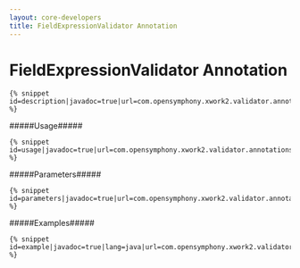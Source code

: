 ```yaml
---
layout: core-developers
title: FieldExpressionValidator Annotation
---
```


# FieldExpressionValidator Annotation


~~~~~~~
{% snippet id=description|javadoc=true|url=com.opensymphony.xwork2.validator.annotations.FieldExpressionValidator %}
~~~~~~~

#####Usage#####



~~~~~~~
{% snippet id=usage|javadoc=true|url=com.opensymphony.xwork2.validator.annotations.FieldExpressionValidator %}
~~~~~~~

#####Parameters#####



~~~~~~~
{% snippet id=parameters|javadoc=true|url=com.opensymphony.xwork2.validator.annotations.FieldExpressionValidator %}
~~~~~~~

#####Examples#####



~~~~~~~
{% snippet id=example|javadoc=true|lang=java|url=com.opensymphony.xwork2.validator.annotations.FieldExpressionValidator %}
~~~~~~~
